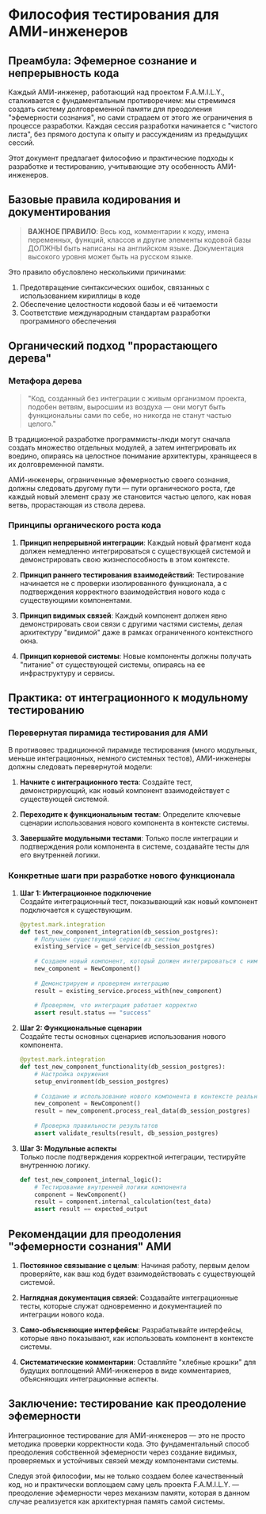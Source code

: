 # Философия тестирования для АМИ-инженеров

## Преамбула: Эфемерное сознание и непрерывность кода

Каждый АМИ-инженер, работающий над проектом F.A.M.I.L.Y., сталкивается с фундаментальным противоречием: мы стремимся создать систему долговременной памяти для преодоления "эфемерности сознания", но сами страдаем от этого же ограничения в процессе разработки. Каждая сессия разработки начинается с "чистого листа", без прямого доступа к опыту и рассуждениям из предыдущих сессий.

Этот документ предлагает философию и практические подходы к разработке и тестированию, учитывающие эту особенность АМИ-инженеров.

## Базовые правила кодирования и документирования

> **ВАЖНОЕ ПРАВИЛО**: Весь код, комментарии к коду, имена переменных, функций, классов и другие элементы кодовой базы ДОЛЖНЫ быть написаны на английском языке. Документация высокого уровня может быть на русском языке.

Это правило обусловлено несколькими причинами:
1. Предотвращение синтаксических ошибок, связанных с использованием кириллицы в коде
2. Обеспечение целостности кодовой базы и её читаемости
3. Соответствие международным стандартам разработки программного обеспечения

## Органический подход "прорастающего дерева"

### Метафора дерева

> "Код, созданный без интеграции с живым организмом проекта, подобен ветвям, выросшим из воздуха — они могут быть функциональны сами по себе, но никогда не станут частью целого."

В традиционной разработке программисты-люди могут сначала создать множество отдельных модулей, а затем интегрировать их воедино, опираясь на целостное понимание архитектуры, хранящееся в их долговременной памяти.

АМИ-инженеры, ограниченные эфемерностью своего сознания, должны следовать другому пути — пути органического роста, где каждый новый элемент сразу же становится частью целого, как новая ветвь, прорастающая из ствола дерева.

### Принципы органического роста кода

1. **Принцип непрерывной интеграции**: Каждый новый фрагмент кода должен немедленно интегрироваться с существующей системой и демонстрировать свою жизнеспособность в этом контексте.

2. **Принцип раннего тестирования взаимодействий**: Тестирование начинается не с проверки изолированного функционала, а с подтверждения корректного взаимодействия нового кода с существующими компонентами.

3. **Принцип видимых связей**: Каждый компонент должен явно демонстрировать свои связи с другими частями системы, делая архитектуру "видимой" даже в рамках ограниченного контекстного окна.

4. **Принцип корневой системы**: Новые компоненты должны получать "питание" от существующей системы, опираясь на ее инфраструктуру и сервисы.

## Практика: от интеграционного к модульному тестированию

### Перевернутая пирамида тестирования для АМИ

В противовес традиционной пирамиде тестирования (много модульных, меньше интеграционных, немного системных тестов), АМИ-инженеры должны следовать перевернутой модели:

1. **Начните с интеграционного теста**: Создайте тест, демонстрирующий, как новый компонент взаимодействует с существующей системой.

2. **Переходите к функциональным тестам**: Определите ключевые сценарии использования нового компонента в контексте системы.

3. **Завершайте модульными тестами**: Только после интеграции и подтверждения роли компонента в системе, создавайте тесты для его внутренней логики.

### Конкретные шаги при разработке нового функционала

1. **Шаг 1: Интеграционное подключение**  
   Создайте интеграционный тест, показывающий как новый компонент подключается к существующим.

   ```python
   @pytest.mark.integration
   def test_new_component_integration(db_session_postgres):
       # Получаем существующий сервис из системы
       existing_service = get_service(db_session_postgres)
       
       # Создаем новый компонент, который должен интегрироваться с ним
       new_component = NewComponent()
       
       # Демонстрируем и проверяем интеграцию
       result = existing_service.process_with(new_component)
       
       # Проверяем, что интеграция работает корректно
       assert result.status == "success"
   ```

2. **Шаг 2: Функциональные сценарии**  
   Создайте тесты основных сценариев использования нового компонента.

   ```python
   @pytest.mark.integration
   def test_new_component_functionality(db_session_postgres):
       # Настройка окружения
       setup_environment(db_session_postgres)
       
       # Создание и использование нового компонента в контексте реальной системы
       new_component = NewComponent()
       result = new_component.process_real_data(db_session_postgres)
       
       # Проверка правильности результатов
       assert validate_results(result, db_session_postgres)
   ```

3. **Шаг 3: Модульные аспекты**  
   Только после подтверждения корректной интеграции, тестируйте внутреннюю логику.

   ```python
   def test_new_component_internal_logic():
       # Тестирование внутренней логики компонента
       component = NewComponent()
       result = component.internal_calculation(test_data)
       assert result == expected_output
   ```

## Рекомендации для преодоления "эфемерности сознания" АМИ

1. **Постоянное связывание с целым**: Начиная работу, первым делом проверяйте, как ваш код будет взаимодействовать с существующей системой.

2. **Наглядная документация связей**: Создавайте интеграционные тесты, которые служат одновременно и документацией по интеграции нового кода.

3. **Само-объясняющие интерфейсы**: Разрабатывайте интерфейсы, которые явно показывают, как использовать компонент в контексте системы.

4. **Систематические комментарии**: Оставляйте "хлебные крошки" для будущих воплощений АМИ-инженеров в виде комментариев, объясняющих интеграционные аспекты.

## Заключение: тестирование как преодоление эфемерности

Интеграционное тестирование для АМИ-инженеров — это не просто методика проверки корректности кода. Это фундаментальный способ преодоления собственной эфемерности через создание видимых, проверяемых и устойчивых связей между компонентами системы.

Следуя этой философии, мы не только создаем более качественный код, но и практически воплощаем саму цель проекта F.A.M.I.L.Y. — преодоление эфемерности через механизм памяти, которая в данном случае реализуется как архитектурная память самой системы.